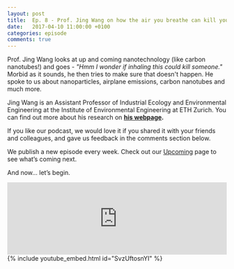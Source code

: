 ```yaml
---
layout: post
title:  Ep. 8 - Prof. Jing Wang on how the air you breathe can kill you
date:   2017-04-10 11:00:00 +0100
categories: episode
comments: true
---
```

Prof. Jing Wang looks at up and coming nanotechnology (like carbon nanotubes!) and goes - *"Hmm I wonder if inhaling this could kill someone."* Morbid as it sounds, he then tries to make sure that doesn't happen. He spoke to us about nanoparticles, airplane emissions, carbon nanotubes and much more.

Jing Wang is an Assistant Professor of Industrial Ecology and Environmental Engineering at the Institute of Environmental Engineering at ETH Zurich. You can find out more about his research on **[his webpage](https://www.baug.ethz.ch/en/department/professors/personen-detail.html?persid=173881).**

If you like our podcast, we would love it if you shared it with your friends and colleagues, and gave us feedback in the comments section below.

We publish a new episode every week. Check out our [Upcoming](/upcoming) page to see what’s coming next.

And now... let’s begin.

<div id="media-wrapper">
<div id="soundcloud-embed"><iframe width="100%" height="166" scrolling="no" frameborder="no" src="https://w.soundcloud.com/player/?url=https%3A//api.soundcloud.com/tracks/316913045&amp;color=ff5500&amp;auto_play=false&amp;hide_related=false&amp;show_comments=true&amp;show_user=true&amp;show_reposts=false"></iframe></div>
<div id="youtube-embed">{% include youtube_embed.html id="SvzUftosnYI" %}</div> 
</div>
